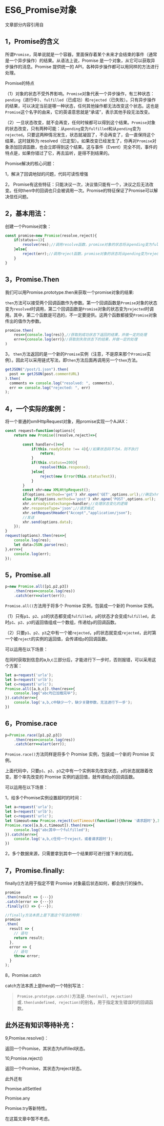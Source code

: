 # ES6_Promise对象

文章部分内容引用自

[阮一峰的ES6博客]: https://es6.ruanyifeng.com/#docs/promise#Promise-prototype-then



## 1，Promise的含义

所谓`Promise`，简单说就是一个容器，里面保存着某个未来才会结束的事件（通常是一个异步操作）的结果。从语法上说，Promise 是一个对象，从它可以获取异步操作的消息。Promise 提供统一的 API，各种异步操作都可以用同样的方法进行处理。 

Promise的特点

 （1）对象的状态不受外界影响。`Promise`对象代表一个异步操作，有三种状态：`pending`（进行中）、`fulfilled`（已成功）和`rejected`（已失败）。只有异步操作的结果，可以决定当前是哪一种状态，任何其他操作都无法改变这个状态。这也是`Promise`这个名字的由来，它的英语意思就是“承诺”，表示其他手段无法改变。 

 （2）一旦状态改变，就不会再变，任何时候都可以得到这个结果。`Promise`对象的状态改变，只有两种可能：从`pending`变为`fulfilled`和从`pending`变为`rejected`。只要这两种情况发生，状态就凝固了，不会再变了，会一直保持这个结果，这时就称为 resolved（已定型）。如果改变已经发生了，你再对`Promise`对象添加回调函数，也会立即得到这个结果。这与事件（Event）完全不同，事件的特点是，如果你错过了它，再去监听，是得不到结果的。 

Promise解决的核心问题：

1，解决了回调地狱的问题，代码可读性增强

2， Promise有这些特征：只能决议一次，决议值只能有一个，决议之后无法改变。任何then中的回调也只会被调用一次。Promise的特征保证了Promise可以解决信任问题。 

## 2，基本用法：

创建一个Promise对象：

```javascript
const promise=new Promise(resolve,reject){
    if(status==1){
        resolve(res);//调用resolve函数，promise对象的状态将从pending变为fulfilled(由进行中变成已成功)，并且将操作的结果作为参数传递
    }else{
        reject(err);//调用reject函数，promise对象的状态将从pending变为rejected，同时失败的信息会作为参数传递出去
    }
}
```

## 3，Promise.Then

我们可以用Promise.prototype.then来获取一个promise对象的结果:

 `then`方法可以接受两个回调函数作为参数。第一个回调函数是`Promise`对象的状态变为`resolved`时调用，第二个回调函数是`Promise`对象的状态变为`rejected`时调用。其中，第二个函数是可选的，不一定要提供。这两个函数都接受`Promise`对象传出的值作为参数。 

```javascript
promise.then(
    res=>{console.log(res)},//获取到成功状态下返回的结果，并做一定的处理
    err=>{console.log(err)}//获取到失败状态下的结果，并做一定的处理
)
```



3， `then`方法返回的是一个新的`Promise`实例（注意，不是原来那个`Promise`实例）。因此可以采用链式写法，即`then`方法后面再调用另一个`then`方法。 

```javascript
getJSON("/post/1.json").then(
  post => getJSON(post.commentURL)
).then(
  comments => console.log("resolved: ", comments),
  err => console.log("rejected: ", err)
);
```



## 4，一个实际的案例：

将一个普通的xmlHttpRequest对象，用promise实现一个AJAX：

```javascript
const request=function(options){
	return new Promise((resolve,reject)=>{
		
        const handler=()=>{
            if(this.readyState !== 4){//如果状态码不为4，则不执行
                return;
            }
            if(this.status==200){
                resolve(this.response);
            }else{
                reject(new Error(this.statusText));
            }
        }
        const xhr=new XMLHttpRequest();
        if(options.method=='get') xhr.open('GET',options.url);//确定xhr的请求格式,如果是get请求则url后面要跟上参数
        else if(options.method=='post')	xhr.opne('POST',options.url);
        xhr.onreadystatechange=handler;//处理状态变化的逻辑
        xhr.responseType='json';//请求格式
        xhr.setRequestHeader("Accept","application/json");
        //发送
        xhr.send(options.data);
	});
}
request(options).then(res=>{
    console.log(res);
    let data=JSON.parse(res);
},err=>{
    console.log(err);
});
```

## 5，Promise.all

```javascript
p=new Promise.all([p1,p2,p3])
    .then(res=>console.log(res))
    .catch(err=>alert(err));
```

 `Promise.all()`方法用于将多个 Promise 实例，包装成一个新的 Promise 实例。 

（1）只有`p1`、`p2`、`p3`的状态都变成`fulfilled`，`p`的状态才会变成`fulfilled`，此时`p1`、`p2`、`p3`的返回值组成一个数组，传递给`p`的回调函数。

（2）只要`p1`、`p2`、`p3`之中有一个被`rejected`，`p`的状态就变成`rejected`，此时第一个被`reject`的实例的返回值，会传递给`p`的回调函数。

可以运用在以下场景：

在同时获取到信息的a,b,c三部分后，才能进行下一步时，否则报错，可以采用这个方案：

```javascript
let a=request('urla');
let b=request('urlb');
let c=request('urlc');
Promise.all([a,b,c]).then(res=>{
    console.log("abc均已加载完毕");
}).catch(err=>{
    console.log('a,b,c中缺少一个，缺少关键参数，无法进行下一步');
})
```

## 6，Promise.race

```javascript
p=Promise.race([p1,p2,p3])
    .then(res=>console.log(res))
    .catch(err=>alert(err));
```

 `Promise.race()`方法同样是将多个 Promise 实例，包装成一个新的 Promise 实例。 

 上面代码中，只要`p1`、`p2`、`p3`之中有一个实例率先改变状态，`p`的状态就跟着改变。那个率先改变的 Promise 实例的返回值，就传递给`p`的回调函数。 

可以运用在以下场景：

1，给多个Promise实例设置超时的时间：

```javascript
let a=request('urla');
let b=request('urlb');
let c=request('urlc');
let timeout=new Promise.reject(setTimeout(function(){throw '请求超时'},3000));
Promise.race([a,b,c,timeout]).then(res=>{
    console.log("abc其中一个fulfilled");
}).catch(err=>{
    console.log('a,b,c任何一个reject，或者请求超时');
})
```

2，多个数据来源，只需要拿到其中一个结果即可进行接下来的流程。

## 7，Promise.finally:

finally()方法用于指定不管 Promise 对象最后状态如何，都会执行的操作。

```javascript
promise
.then(result => {···})
.catch(error => {···})
.finally(() => {···});

//finally方法本质上是下面这个写法的特例：
promise
.then(
  result => {
    // 语句
    return result;
  },
  error => {
    // 语句
    throw error;
  }
);
```

8，Promise.catch

catch方法本质上是then的一个特别写法：

> `Promise.prototype.catch()`方法是`.then(null, rejection)`或`.then(undefined, rejection)`的别名，用于指定发生错误时的回调函数。 

## 此外还有知识等待补充：

9,Promise.resolve()：

返回一个Promise，其状态为fulfilled状态。

10,Promise.reject()

返回一个Promise，其状态为reject状态。



此外还有

Promise.allSettled

Promise.any

Promise.try等新特性。

在这篇文章中暂不考虑。